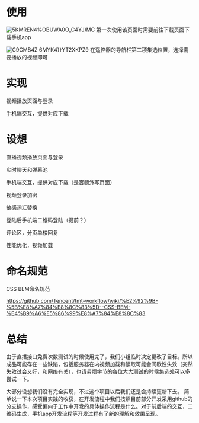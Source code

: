 # 使用

![5KMREN4%OBUWA0O_C4YJ)MC](https://user-images.githubusercontent.com/65300014/131882326-ce62a3c9-1b53-4235-b345-78f493038975.png)
第一次使用该页面时需要前往下载页面下载手机app

![C9CMB4Z 6MYK4}}YT2XKPZ9](https://user-images.githubusercontent.com/65300014/131882609-8f01a916-b73e-4d1c-bd2e-c452a2c7b574.png)
在遥控器的导航栏第二项集选位置，选择需要播放的视频即可

# 实现

视频播放页面与登录

手机端交互，提供对应下载

# 设想

直播视频播放页面与登录

实时聊天和弹幕池

手机端交互，提供对应下载（是否额外写页面）

视频登录加密

敏感词汇替换

登陆后手机端二维码登陆（提前？）

评论区，分页单楼回复

性能优化，视频加载

# 命名规范

CSS BEM命名规范

https://github.com/Tencent/tmt-workflow/wiki/%E2%92%9B-%5B%E8%A7%84%E8%8C%83%5D--CSS-BEM-%E4%B9%A6%E5%86%99%E8%A7%84%E8%8C%83

# 总结 

由于直播接口免费次数测试的时候使用完了，我们小组临时决定更改了目标。所以成品可能存在一些缺陷，包括服务器在内视频加载和读取可能会间歇性失效（突然失效过会又好，和网络有关），也请劳烦字节的各位大大测试的时候集选处可以多尝试一下。

大部分设想我们没有完全实现，不过这个项目以后我们还是会持续更新下去。
简单说一下本次项目实践的收获，在开发流程中我们按照目前部分开发采用github的分支操作，感受偏向于工作中开发的具体操作流程是什么。对于前后端的交互，二维码生成，手机app开发流程等开发过程有了新的理解和效果呈现。
